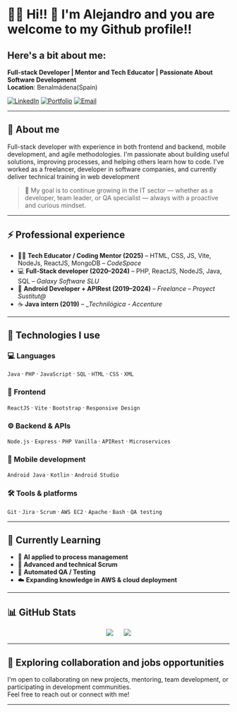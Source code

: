 # 👨‍💻 Hi!! 👋 I'm Alejandro and you are welcome to my Github profile!!   
## Here's a bit about me:

**Full-stack Developer | Mentor and Tech Educator  | Passionate About Software Development**   
**Location**: Benalmádena(Spain)

[![LinkedIn](https://img.shields.io/badge/LinkedIn-Alejandro_García_Serrano-blue)](https://www.linkedin.com/in/alegarse/)
[![Portfolio](https://img.shields.io/badge/Portfolio-Web%20Personal-green)](https://portfolioags.arenalsoft.es/)
[![Email](https://img.shields.io/badge/Email-agscm2@gmail.com-orange)](mailto:agscm2@gmail.com)


---

## 🧠 About me

Full-stack developer with experience in both frontend and backend, mobile development, and agile methodologies. I'm passionate about building useful solutions, improving processes, and helping others learn how to code.
I've worked as a freelancer, developer in software companies, and currently deliver technical training in web development

> 🎯 My goal is to continue growing in the IT sector — whether as a developer, team leader, or QA specialist — always with a proactive and curious mindset.

---

## ⚡ Professional experience

- 👨‍🏫 **Tech Educator / Coding Mentor (2025)** – HTML, CSS, JS, Vite, NodeJs, ReactJS, MongoDB – *CodeSpace*
- 💻 **Full-Stack developer (2020–2024)** – PHP, ReactJS, NodeJS, Java, SQL – *Galaxy Software SLU*
- 📱 **Android Developer + APIRest (2019–2024)** – *Freelance – Proyect Sustitut@*
- ☕ **Java intern (2019)** – _*Technilógica - Accenture*

---

## 🔧 Technologies I use

### 💻 Languages

`Java` · `PHP` · `JavaScript` · `SQL` · `HTML` · `CSS` · `XML`

### 🚀 Frontend

`ReactJS` · `Vite` · `Bootstrap` · `Responsive Design`

### ⚙️ Backend & APIs

`Node.js` · `Express` · `PHP Vanilla` · `APIRest` · `Microservices`

### 📱 Mobile development

`Android Java` · `Kotlin` · `Android Studio`

### 🛠️ Tools & platforms

`Git` · `Jira` · `Scrum` · `AWS EC2` · `Apache` · `Bash` · `QA testing`

---

## 📘 Currently Learning

- 🤖 **AI applied to process management**
- 🔄 **Advanced and technical Scrum**
- 🧪 **Automated QA / Testing**
- ☁️ **Expanding knowledge in AWS & cloud deployment**

---

## 📊 GitHub Stats

<div align='center'">
<img src="https://github-readme-stats.vercel.app/api?username=alegarse&show_icons=true&theme=tokyonight"/>
&nbsp;&nbsp;&nbsp;&nbsp;
<img src="https://github-readme-stats.vercel.app/api/top-langs/?username=alegarse&layout=compact&theme=tokyonight"/>
</div>


---

## 💬 Exploring collaboration and jobs opportunities

I'm open to collaborating on new projects, mentoring, team development, or participating in development communities.  
Feel free to reach out or connect with me!

---
